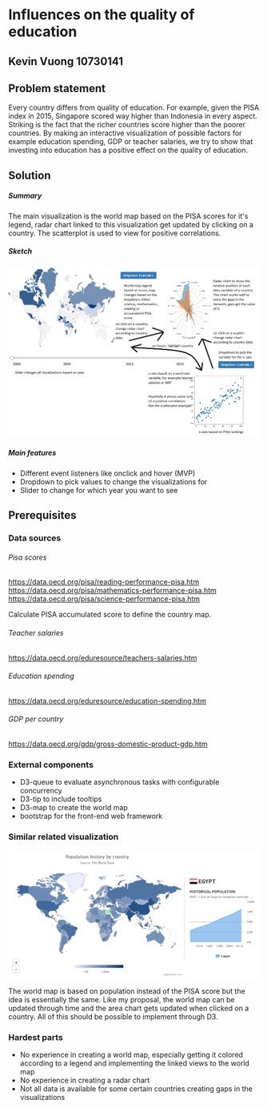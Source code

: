 # Influences on the quality of education
## Kevin Vuong 10730141

## Problem statement
Every country differs from quality of education.
For example, given the PISA index in 2015, Singapore scored way higher than Indonesia in every aspect.
Striking is the fact that the richer countries score higher than the poorer countries.
By making an interactive visualization of possible factors for example education spending, GDP or teacher salaries,
we try to show that investing into education has a positive effect on the quality of education.

## Solution

##### Summary
The main visualization is the world map based on the PISA scores for it's legend,
radar chart linked to this visualization get updated by clicking on a country.
The scatterplot is used to view for positive correlations.

##### Sketch
![](doc/sketch.png)

##### Main features
- Different event listeners like onclick and hover (MVP)
- Dropdown to pick values to change the visualizations for
- Slider to change for which year you want to see

## Prerequisites

### Data sources

###### Pisa scores
https://data.oecd.org/pisa/reading-performance-pisa.htm  
https://data.oecd.org/pisa/mathematics-performance-pisa.htm  
https://data.oecd.org/pisa/science-performance-pisa.htm

Calculate PISA accumulated score to define the country map.

###### Teacher salaries
https://data.oecd.org/eduresource/teachers-salaries.htm

###### Education spending
https://data.oecd.org/eduresource/education-spending.htm

###### GDP per country
https://data.oecd.org/gdp/gross-domestic-product-gdp.htm

### External components
- D3-queue to evaluate asynchronous tasks with configurable concurrency
- D3-tip to include tooltips
- D3-map to create the world map
- bootstrap for the front-end web framework

### Similar related visualization
![](doc/similarvisualization.png)

The world map is based on population instead of the PISA score but the idea is essentially the same.
Like my proposal, the world map can be updated through time and the area chart gets updated when clicked on a country. All of this should be possible to implement through D3.

### Hardest parts
- No experience in creating a world map, especially getting it colored according to a legend and implementing the linked views to the world map
- No experience in creating a radar chart
- Not all data is available for some certain countries creating gaps in the visualizations
